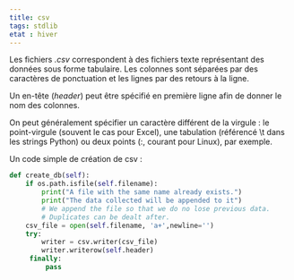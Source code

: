 ```yaml
---
title: csv
tags: stdlib
etat : hiver
---
```


Les fichiers *.csv* correspondent à des fichiers texte représentant des données sous forme tabulaire. Les colonnes sont séparées par des caractères de ponctuation et les lignes par des retours à la ligne.

Un en-tête (*header*) peut être spécifié en première ligne afin de donner le nom des colonnes. 

On peut généralement spécifier un caractère différent de la virgule : le point-virgule (souvent le cas pour Excel), une tabulation (référencé \t dans les strings Python) ou deux points (:, courant pour Linux), par exemple.

Un code simple de création de csv :
```python
def create_db(self):
	if os.path.isfile(self.filename):
    	print("A file with the same name already exists.")
        print("The data collected will be appended to it")
        # We append the file so that we do no lose previous data.
        # Duplicates can be dealt after.
    csv_file = open(self.filename, 'a+',newline='')
    try:
        writer = csv.writer(csv_file)
        writer.writerow(self.header)
     finally:
         pass
````